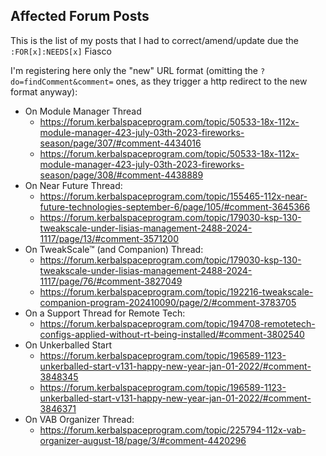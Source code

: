 ## Affected Forum Posts

This is the list of my posts that I had to correct/amend/update due the `:FOR[x]:NEEDS[x]` Fiasco

I'm registering here only the "new" URL format (omitting the `?do=findComment&comment=` ones, as they trigger a http redirect to the new format anyway):

* On Module Manager Thread
	+ https://forum.kerbalspaceprogram.com/topic/50533-18x-112x-module-manager-423-july-03th-2023-fireworks-season/page/307/#comment-4434016
	+ https://forum.kerbalspaceprogram.com/topic/50533-18x-112x-module-manager-423-july-03th-2023-fireworks-season/page/308/#comment-4438889
* On Near Future Thread:
	+ https://forum.kerbalspaceprogram.com/topic/155465-112x-near-future-technologies-september-6/page/105/#comment-3645366
	+ https://forum.kerbalspaceprogram.com/topic/179030-ksp-130-tweakscale-under-lisias-management-2488-2024-1117/page/13/#comment-3571200
* On TweakScale™ (and Companion) Thread:
	+ https://forum.kerbalspaceprogram.com/topic/179030-ksp-130-tweakscale-under-lisias-management-2488-2024-1117/page/76/#comment-3827049
	+ https://forum.kerbalspaceprogram.com/topic/192216-tweakscale-companion-program-202410090/page/2/#comment-3783705
* On a Support Thread for Remote Tech:
	+ https://forum.kerbalspaceprogram.com/topic/194708-remotetech-configs-applied-without-rt-being-installed/#comment-3802540
* On Unkerballed Start
	+ https://forum.kerbalspaceprogram.com/topic/196589-1123-unkerballed-start-v131-happy-new-year-jan-01-2022/#comment-3848345
	+ https://forum.kerbalspaceprogram.com/topic/196589-1123-unkerballed-start-v131-happy-new-year-jan-01-2022/#comment-3846371
* On VAB Organizer Thread:
	+ https://forum.kerbalspaceprogram.com/topic/225794-112x-vab-organizer-august-18/page/3/#comment-4420296
